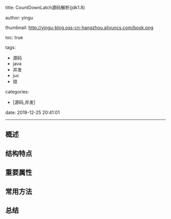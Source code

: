 title: CountDownLatch源码解析(jdk1.8)

author: yingu

thumbnail: http://yingu-blog.oss-cn-hangzhou.aliyuncs.com/book.png

toc: true 

tags:

  - 源码
  - java
  - 并发
  - juc
  - 锁

categories: 

  - [源码,并发] 

date: 2019-12-25 20:41:01

---

## 概述

## 结构特点

## 重要属性

## 常用方法

## 总结